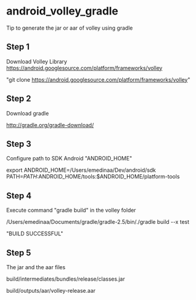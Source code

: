 # android_volley_gradle

Tip to generate the jar or aar of volley using gradle

## Step 1

Download Volley Library https://android.googlesource.com/platform/frameworks/volley

"git clone https://android.googlesource.com/platform/frameworks/volley"

## Step 2
Download gradle

http://gradle.org/gradle-download/

## Step 3
Configure path to SDK Android "ANDROID_HOME"

export ANDROID_HOME=/Users/emedinaa/Dev/android/sdk
PATH=${PATH}:$ANDROID_HOME/tools:$ANDROID_HOME/platform-tools


## Step 4
Execute command "gradle build" in the volley folder

/Users/emedinaa/Documents/gradle/gradle-2.5/bin/./gradle build --x test

"BUILD SUCCESSFUL"

## Step 5

The jar and the aar files 

build/intermediates/bundles/release/classes.jar

build/outputs/aar/volley-release.aar

